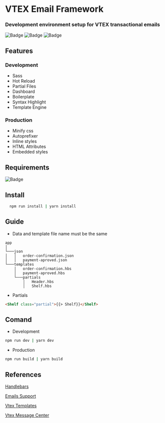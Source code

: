 # VTEX Email Framework
### Development environment setup for VTEX transactional emails
![Badge](https://img.shields.io/badge/license-MIT-brightgreen) ![Badge](https://img.shields.io/github/package-json/v/crisfeit/vtex-email-framework) ![Badge](https://img.shields.io/github/issues/CrisFeit/vtex-email-framework)
##  Features
### Development
* Sass
* Hot Reload
* Partial Files
* Dashboard
* Boilerplate
* Syntax Highlight
* Template Engine
### Production
* Minify css
* Autoprefixer
* Inline styles
* HTML Attributes
* Embedded styles
## Requirements
![Badge](https://img.shields.io/badge/%20node.js-%20%3E%3D_14-brightgreen?logo=node.js)
## Install
```bash
  npm run install | yarn install
```
## Guide
* Data and template file name must be the same
```
app
│
└───json
│   │   order-confirmation.json
│   │   payment-aproved.json
└───templates
    │   order-confirmation.hbs
    │   payment-aproved.hbs
    └───partials
        │   Header.hbs
        │   Shelf.hbs
```
* Partials
```html
<Shelf class="partial">{{> Shelf}}</Shelf>
```
## Comand
- Development
```bash
npm run dev | yarn dev
```
- Production
```bash
npm run build | yarn build
```
## References
[Handlebars](https://handlebarsjs.com/)  

[Emails Support](https://www.campaignmonitor.com/css/)  

[Vtex Templates](https://help.vtex.com/tutorial/list-of-e-mail-templates-in-the-message-center--3g2S2kqBOoSGcCaqMYK2my)  

[Vtex Message Center](https://help.vtex.com/en/tracks/transactional-emails--6IkJwttMw5T84mlY9RifRP/5uvq01BDu6nnDEJpseR1aH)

